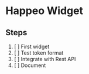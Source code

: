 # Happeo Widget

## Steps

1. [ ] First widget
2. [ ] Test token format
3. [ ] Integrate with Rest API
4. [ ] Document
